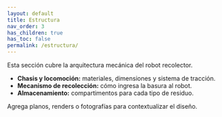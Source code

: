 ```yaml
---
layout: default
title: Estructura
nav_order: 3
has_children: true
has_toc: false
permalink: /estructura/
---
```


Esta sección cubre la arquitectura mecánica del robot recolector.

- **Chasis y locomoción:** materiales, dimensiones y sistema de tracción.
- **Mecanismo de recolección:** cómo ingresa la basura al robot.
- **Almacenamiento:** compartimentos para cada tipo de residuo.

Agrega planos, renders o fotografías para contextualizar el diseño.
